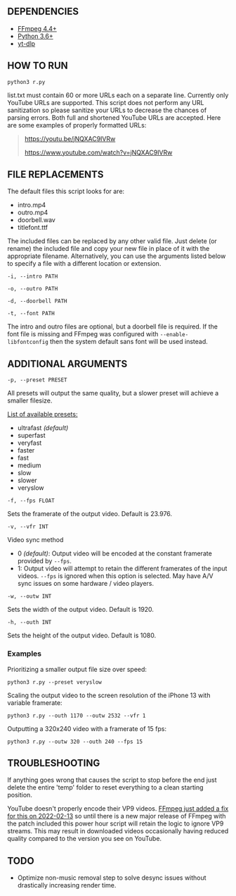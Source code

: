 ## DEPENDENCIES
- [FFmpeg 4.4+](https://www.ffmpeg.org/)
- [Python 3.6+](https://www.python.org/)
- [yt-dlp](https://github.com/yt-dlp/yt-dlp)

## HOW TO RUN
`python3 r.py`

list.txt must contain 60 or more URLs each on a separate line. Currently only YouTube URLs are supported. This script does not perform any URL sanitization so please sanitize your URLs to decrease the chances of parsing errors. Both full and shortened YouTube URLs are accepted. Here are some examples of properly formatted URLs:
> https://youtu.be/jNQXAC9IVRw
>
> https://www.youtube.com/watch?v=jNQXAC9IVRw

## FILE REPLACEMENTS
The default files this script looks for are:

 - intro.mp4
 - outro.mp4
 - doorbell.wav
 - titlefont.ttf

The included files can be replaced by any other valid file. Just delete (or rename) the included file and copy your new file in place of it with the appropriate filename. Alternatively, you can use the arguments listed below to specify a file with a different location or extension.

`-i, --intro PATH`

`-o, --outro PATH`

`-d, --doorbell PATH`

`-t, --font PATH`

The intro and outro files are optional, but a doorbell file is required. If the font file is missing and FFmpeg was configured with `--enable-libfontconfig` then the system default sans font will be used instead.

## ADDITIONAL ARGUMENTS
`-p, --preset PRESET`

  All presets will output the same quality, but a slower preset will achieve a smaller filesize.

  [List of available presets:](https://trac.ffmpeg.org/attachment/wiki/Encode/H.264/encoding_time.png)
  - ultrafast *(default)*
  - superfast
  - veryfast
  - faster
  - fast
  - medium
  - slow
  - slower
  - veryslow

`-f, --fps FLOAT`

  Sets the framerate of the output video. Default is 23.976.

`-v, --vfr INT`

  Video sync method

  - 0 *(default)*: Output video will be encoded at the constant framerate provided by `--fps`.
  - 1: Output video will attempt to retain the different framerates of the input videos. `--fps` is ignored when this option is selected. May have A/V sync issues on some hardware / video players.

`-w, --outw INT`

  Sets the width of the output video. Default is 1920.

`-h, --outh INT`

  Sets the height of the output video. Default is 1080.



### Examples
Prioritizing a smaller output file size over speed:

`python3 r.py --preset veryslow`

Scaling the output video to the screen resolution of the iPhone 13 with variable framerate:

`python3 r.py --outh 1170 --outw 2532 --vfr 1`

Outputting a 320x240 video with a framerate of 15 fps:

`python3 r.py --outw 320 --outh 240 --fps 15`

## TROUBLESHOOTING
If anything goes wrong that causes the script to stop before the end just delete the entire 'temp' folder to reset everything to a clean starting position.

YouTube doesn't properly encode their VP9 videos. [FFmpeg just added a fix for this on 2022-02-13](http://git.videolan.org/?p=ffmpeg.git;a=commitdiff;h=68595b46cb374658432fff998e82e5ff434557ac) so until there is a new major release of FFmpeg with the patch included this power hour script will retain the logic to ignore VP9 streams. This may result in downloaded videos occasionally having reduced quality compared to the version you see on YouTube.

## TODO
- Optimize non-music removal step to solve desync issues without drastically increasing render time.
